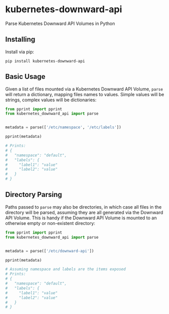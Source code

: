 # kubernetes-downward-api

Parse Kubernetes Downward API Volumes in Python

## Installing ##

Install via pip:

```
pip install kubernetes-downward-api
```

## Basic Usage ##

Given a list of files mounted via a Kubernetes Downward API Volume,
`parse` will return a dictionary, mapping files names to
values. Simple values will be strings, complex values will be
dictionaries:

```python
from pprint import pprint
from kubernetes_downward_api import parse


metadata = parse(['/etc/namespace', '/etc/labels'])

pprint(metadata)

# Prints:
# {
#   "namespace": "default",
#   "labels": {
#     "label1": "value"
#     "label2": "value"
#   }
# }
```

## Directory Parsing ##

Paths passed to `parse` may also be directories, in which case all
files in the directory will be parsed, assuming they are all generated
via the Downward API Volume. This is handy if the Downward API Volume
is mounted to an otherwise empty or non-existent directory:

```python
from pprint import pprint
from kubernetes_downward_api import parse


metadata = parse(['/etc/downward-api'])

pprint(metadata)

# Assuming namespace and labels are the items exposed
# Prints:
# {
#   "namespace": "default",
#   "labels": {
#     "label1": "value"
#     "label2": "value"
#   }
# }
```

